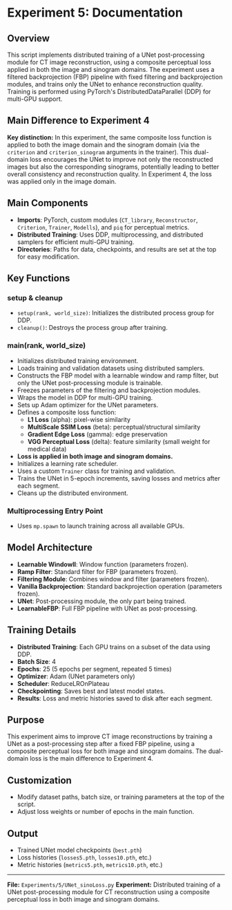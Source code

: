 # Experiment 5: Documentation

## Overview
This script implements distributed training of a UNet post-processing module for CT image reconstruction, using a composite perceptual loss applied in both the image and sinogram domains. The experiment uses a filtered backprojection (FBP) pipeline with fixed filtering and backprojection modules, and trains only the UNet to enhance reconstruction quality. Training is performed using PyTorch's DistributedDataParallel (DDP) for multi-GPU support.

## Main Difference to Experiment 4
**Key distinction:** In this experiment, the same composite loss function is applied to both the image domain and the sinogram domain (via the `criterion` and `criterion_sinogram` arguments in the trainer). This dual-domain loss encourages the UNet to improve not only the reconstructed images but also the corresponding sinograms, potentially leading to better overall consistency and reconstruction quality. In Experiment 4, the loss was applied only in the image domain.

## Main Components
- **Imports**: PyTorch, custom modules (`CT_library`, `Reconstructor`, `Criterion`, `Trainer`, `Modells`), and `piq` for perceptual metrics.
- **Distributed Training**: Uses DDP, multiprocessing, and distributed samplers for efficient multi-GPU training.
- **Directories**: Paths for data, checkpoints, and results are set at the top for easy modification.

## Key Functions
### setup & cleanup
- `setup(rank, world_size)`: Initializes the distributed process group for DDP.
- `cleanup()`: Destroys the process group after training.

### main(rank, world_size)
- Initializes distributed training environment.
- Loads training and validation datasets using distributed samplers.
- Constructs the FBP model with a learnable window and ramp filter, but only the UNet post-processing module is trainable.
- Freezes parameters of the filtering and backprojection modules.
- Wraps the model in DDP for multi-GPU training.
- Sets up Adam optimizer for the UNet parameters.
- Defines a composite loss function:
  - **L1 Loss** (alpha): pixel-wise similarity
  - **MultiScale SSIM Loss** (beta): perceptual/structural similarity
  - **Gradient Edge Loss** (gamma): edge preservation
  - **VGG Perceptual Loss** (delta): feature similarity (small weight for medical data)
- **Loss is applied in both image and sinogram domains.**
- Initializes a learning rate scheduler.
- Uses a custom `Trainer` class for training and validation.
- Trains the UNet in 5-epoch increments, saving losses and metrics after each segment.
- Cleans up the distributed environment.

### Multiprocessing Entry Point
- Uses `mp.spawn` to launch training across all available GPUs.

## Model Architecture
- **Learnable WindowII**: Window function (parameters frozen).
- **Ramp Filter**: Standard filter for FBP (parameters frozen).
- **Filtering Module**: Combines window and filter (parameters frozen).
- **Vanilla Backprojection**: Standard backprojection operation (parameters frozen).
- **UNet**: Post-processing module, the only part being trained.
- **LearnableFBP**: Full FBP pipeline with UNet as post-processing.

## Training Details
- **Distributed Training**: Each GPU trains on a subset of the data using DDP.
- **Batch Size**: 4
- **Epochs**: 25 (5 epochs per segment, repeated 5 times)
- **Optimizer**: Adam (UNet parameters only)
- **Scheduler**: ReduceLROnPlateau
- **Checkpointing**: Saves best and latest model states.
- **Results**: Loss and metric histories saved to disk after each segment.

## Purpose
This experiment aims to improve CT image reconstructions by training a UNet as a post-processing step after a fixed FBP pipeline, using a composite perceptual loss for both image and sinogram domains. The dual-domain loss is the main difference to Experiment 4.

## Customization
- Modify dataset paths, batch size, or training parameters at the top of the script.
- Adjust loss weights or number of epochs in the main function.

## Output
- Trained UNet model checkpoints (`best.pth`)
- Loss histories (`losses5.pth`, `losses10.pth`, etc.)
- Metric histories (`metrics5.pth`, `metrics10.pth`, etc.)

---
**File:** `Experiments/5/UNet_sinoLoss.py`
**Experiment:** Distributed training of a UNet post-processing module for CT reconstruction using a composite perceptual loss in both image and sinogram domains.
